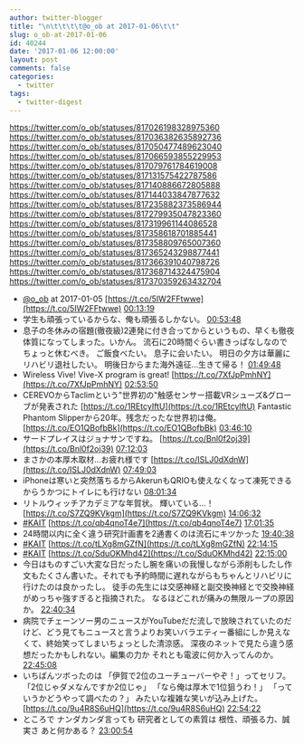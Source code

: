 ```yaml
---
author: twitter-blogger
title: "\n\t\t\t\t@o_ob at 2017-01-06\t\t"
slug: o_ob-at-2017-01-06
id: 40244
date: '2017-01-06 12:00:00'
layout: post
comments: false
categories:
  - twitter
tags:
  - twitter-digest
---
```


https://twitter.com/o_ob/statuses/817026198328975360 https://twitter.com/o_ob/statuses/817036382635892736 https://twitter.com/o_ob/statuses/817050477489623040 https://twitter.com/o_ob/statuses/817066593855229953 https://twitter.com/o_ob/statuses/817079761784619008 https://twitter.com/o_ob/statuses/817131575422787586 https://twitter.com/o_ob/statuses/817140886672805888 https://twitter.com/o_ob/statuses/817144033847877632 https://twitter.com/o_ob/statuses/817235882373586944 https://twitter.com/o_ob/statuses/817279935047823360 https://twitter.com/o_ob/statuses/817319961144086528 https://twitter.com/o_ob/statuses/817358618701885441 https://twitter.com/o_ob/statuses/817358809765007360 https://twitter.com/o_ob/statuses/817365243298877441 https://twitter.com/o_ob/statuses/817366391040798726 https://twitter.com/o_ob/statuses/817368714324475904 https://twitter.com/o_ob/statuses/817370359263432704  

*   [@o_ob](https://twitter.com/o_ob) at 2017-01-05 [https://t.co/5IW2FFtwwe](https://t.co/5IW2FFtwwe) [00:13:19](https://twitter.com/o_ob/statuses/817026198328975360)
*   学生も頑張っているからな、俺も頑張るしかない。 [00:53:48](https://twitter.com/o_ob/statuses/817036382635892736)
*   息子の冬休みの宿題(徹夜級)2連発に付き合ってからというもの、早くも徹夜体質になってしまった。いかん。 流石に20時間ぐらい書きっぱなしなのでちょっと休むべき。 ご飯食べたい。 息子に会いたい。 明日の夕方は華麗にリハビリ退社したい。 明後日からまた海外遠征…生きて帰る！ [01:49:48](https://twitter.com/o_ob/statuses/817050477489623040)
*   Wireless Vive! Vive-X program is great! [https://t.co/7XfJpPmhNY](https://t.co/7XfJpPmhNY) [02:53:50](https://twitter.com/o_ob/statuses/817066593855229953)
*   CEREVOからTaclimという"世界初の"触感センサー搭載VRシューズ&グローブが発表された [https://t.co/1REtcyIftU](https://t.co/1REtcyIftU) Fantastic Phantom Slipperから20年。残念だったな世界初は俺。 [https://t.co/EO1QBofbBk](https://t.co/EO1QBofbBk) [03:46:10](https://twitter.com/o_ob/statuses/817079761784619008)
*   サードプレイスはジョナサンですね。 [https://t.co/Bnl0f2oj39](https://t.co/Bnl0f2oj39) [07:12:03](https://twitter.com/o_ob/statuses/817131575422787586)
*   まさかの本厚木取材...お疲れ様です [https://t.co/ISLJ0dXdnW](https://t.co/ISLJ0dXdnW) [07:49:03](https://twitter.com/o_ob/statuses/817140886672805888)
*   iPhoneは寒いと突然落ちるからAkerunもQRIOも使えなくなって凍死できるからうかつにトイレにも行けない [08:01:34](https://twitter.com/o_ob/statuses/817144033847877632)
*   リトルウィッチアカデミアな年賀状。 輝いている…！ [https://t.co/S7ZQ9KVkgm](https://t.co/S7ZQ9KVkgm) [14:06:32](https://twitter.com/o_ob/statuses/817235882373586944)
*   [#KAIT](https://twitter.com/search?q=%23KAIT&src=hash) [https://t.co/qb4qnoT4e7](https://t.co/qb4qnoT4e7) [17:01:35](https://twitter.com/o_ob/statuses/817279935047823360)
*   24時間以内に全く違う研究計画書を2通書くのは流石にキツかった [19:40:38](https://twitter.com/o_ob/statuses/817319961144086528)
*   [#KAIT](https://twitter.com/search?q=%23KAIT&src=hash) [https://t.co/tLXg8mGZfN](https://t.co/tLXg8mGZfN) [22:14:15](https://twitter.com/o_ob/statuses/817358618701885441)
*   [#KAIT](https://twitter.com/search?q=%23KAIT&src=hash) [https://t.co/SduOKMhd42](https://t.co/SduOKMhd42) [22:15:00](https://twitter.com/o_ob/statuses/817358809765007360)
*   今日はものすごい大変な日だったし腕を痛いの我慢しながら添削もしたし作文もたくさん書いた。それでも予約時間に遅れながらもちゃんとリハビリに行けたのは良かったし。 徒手の先生には交感神経と副交換神経とで交換神経がめっちゃ強すぎると指摘された。 なるほどこれが痛みの無限ループの原因か。 [22:40:34](https://twitter.com/o_ob/statuses/817365243298877441)
*   病院でチェーンソー男のニュースがYouTubeだだ流しで放映されていたのだけど、どう見てもニュースと言うよりお笑いバラエティー番組にしか見えなくて、終始笑ってしまいちょっとした清涼感。 深夜のネットで見たら違う感想だったかもしれない。編集の力か それとも電波に何か入ってんのか。 [22:45:08](https://twitter.com/o_ob/statuses/817366391040798726)
*   いちばんツボったのは 「伊賀で2位のユーチューバーやぞ！」ってセリフ。 「2位じゃダメなんですか2位じゃ」 「なら俺は厚木で1位狙うわ！」 「っていうかどうやって調べたの？」 みたいな複雑な笑いが込み上げた。 [https://t.co/9u4R8S6uHQ](https://t.co/9u4R8S6uHQ) [22:54:22](https://twitter.com/o_ob/statuses/817368714324475904)
*   ところで ナンダカンダ言っても 研究者としての素質は 根性、頑張る力、誠実さ あと何かある？ [23:00:54](https://twitter.com/o_ob/statuses/817370359263432704)